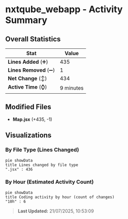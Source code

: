 # nxtqube_webapp - Activity Summary 

## Overall Statistics

| Stat                   | Value                                                             |
| ---------------------- | ----------------------------------------------------------------- |
| **Lines Added** (➕)   | 435                                          |
| **Lines Removed** (➖) | 1                                        |
| **Net Change** (↕)    | 434                |
| **Active Time** (⌚)   | 9 minutes |


## Modified Files
- **Map.jsx** (+435, -1)

## Visualizations

### By File Type (Lines Changed)

```mermaid
pie showData
title Lines changed by file type
".jsx" : 436
```

### By Hour (Estimated Activity Count)

```mermaid
pie showData
title Coding activity by hour (count of changes)
"10h" : 6
```


> **Last Updated:** 21/07/2025, 10:53:09